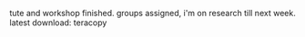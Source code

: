 tute and workshop finished. groups assigned, i'm on research till next week.  
latest download: teracopy